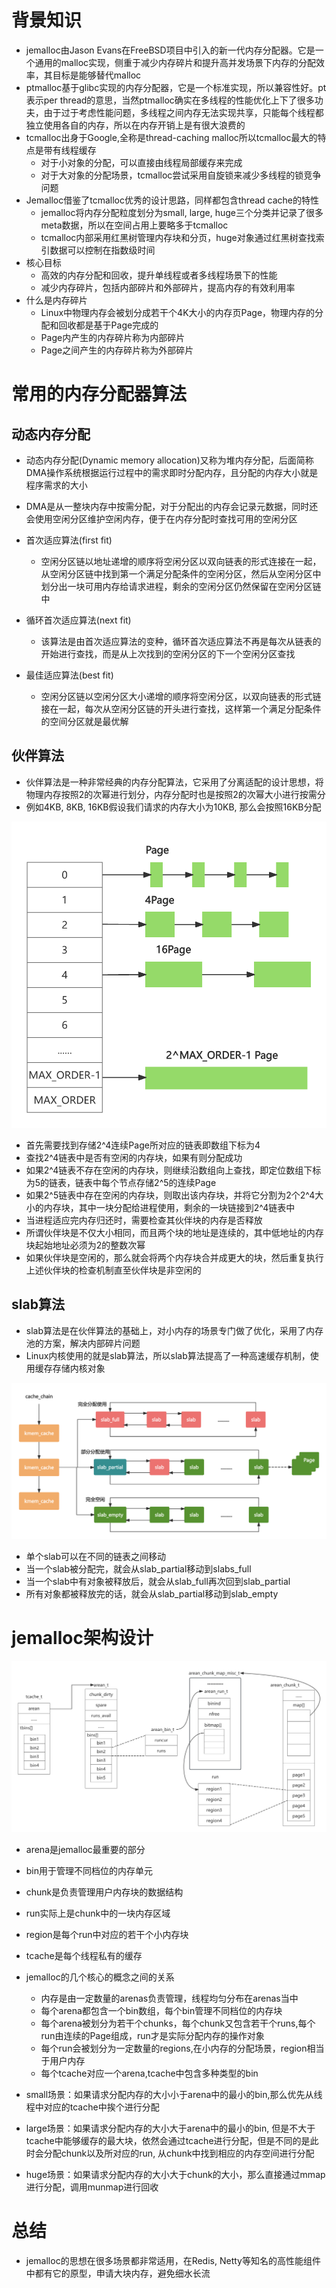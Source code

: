 # 背景知识

- jemalloc由Jason Evans在FreeBSD项目中引入的新一代内存分配器。它是一个通用的malloc实现，侧重于减少内存碎片和提升高并发场景下内存的分配效率，其目标是能够替代malloc
- ptmalloc基于glibc实现的内存分配器，它是一个标准实现，所以兼容性好。pt表示per thread的意思，当然ptmalloc确实在多线程的性能优化上下了很多功夫，由于过于考虑性能问题，多线程之间内存无法实现共享，只能每个线程都独立使用各自的内存，所以在内存开销上是有很大浪费的
- tcmalloc出身于Google,全称是thread-caching malloc所以tcmalloc最大的特点是带有线程缓存
  - 对于小对象的分配，可以直接由线程局部缓存来完成
  - 对于大对象的分配场景，tcmalloc尝试采用自旋锁来减少多线程的锁竞争问题
- Jemalloc借鉴了tcmalloc优秀的设计思路，同样都包含thread cache的特性
  - jemalloc将内存分配粒度划分为small, large, huge三个分类并记录了很多meta数据，所以在空间占用上要略多于tcmalloc
  - tcmalloc内部采用红黑树管理内存块和分页，huge对象通过红黑树查找索引数据可以控制在指数级时间
- 核心目标
  - 高效的内存分配和回收，提升单线程或者多线程场景下的性能
  - 减少内存碎片，包括内部碎片和外部碎片，提高内存的有效利用率
- 什么是内存碎片
  - Linux中物理内存会被划分成若干个4K大小的内存页Page，物理内存的分配和回收都是基于Page完成的
  - Page内产生的内存碎片称为内部碎片
  - Page之间产生的内存碎片称为外部碎片

# 常用的内存分配器算法

## 动态内存分配

- 动态内存分配(Dynamic memory allocation)又称为堆内存分配，后面简称DMA操作系统根据运行过程中的需求即时分配内存，且分配的内存大小就是程序需求的大小
- DMA是从一整块内存中按需分配，对于分配出的内存会记录元数据，同时还会使用空闲分区维护空闲内存，便于在内存分配时查找可用的空闲分区

- 首次适应算法(first fit)
  - 空闲分区链以地址递增的顺序将空闲分区以双向链表的形式连接在一起，从空闲分区链中找到第一个满足分配条件的空闲分区，然后从空闲分区中划分出一块可用内存给请求进程，剩余的空闲分区仍然保留在空闲分区链中

- 循环首次适应算法(next fit)
  - 该算法是由首次适应算法的变种，循环首次适应算法不再是每次从链表的开始进行查找，而是从上次找到的空闲分区的下一个空闲分区查找
- 最佳适应算法(best fit)
  - 空闲分区链以空闲分区大小递增的顺序将空闲分区，以双向链表的形式链接在一起，每次从空闲分区链的开头进行查找，这样第一个满足分配条件的空间分区就是最优解

## 伙伴算法

- 伙伴算法是一种非常经典的内存分配算法，它采用了分离适配的设计思想，将物理内存按照2的次幂进行划分，内存分配时也是按照2的次幂大小进行按需分
- 例如4KB, 8KB, 16KB假设我们请求的内存大小为10KB, 那么会按照16KB分配

![](./images/内存分配-伙伴算法.png)

- 首先需要找到存储2^4连续Page所对应的链表即数组下标为4
- 查找2^4链表中是否有空闲的内存块，如果有则分配成功
- 如果2^4链表不存在空闲的内存块，则继续沿数组向上查找，即定位数组下标为5的链表，链表中每个节点存储2^5的连续Page
- 如果2^5链表中存在空闲的内存块，则取出该内存块，并将它分割为2个2^4大小的内存块，其中一块分配给进程使用，剩余的一块链接到2^4链表中
- 当进程适应完内存归还时，需要检查其伙伴块的内存是否释放
- 所谓伙伴块是不仅大小相同，而且两个块的地址是连续的，其中低地址的内存块起始地址必须为2的整数次幂
- 如果伙伴块是空闲的，那么就会将两个内存块合并成更大的块，然后重复执行上述伙伴块的检查机制直至伙伴块是非空闲的

## slab算法

- slab算法是在伙伴算法的基础上，对小内存的场景专门做了优化，采用了内存池的方案，解决内部碎片问题
- Linux内核使用的就是slab算法，所以slab算法提高了一种高速缓存机制，使用缓存存储内核对象

![](./images/内存分配-slab.png)

- 单个slab可以在不同的链表之间移动
- 当一个slab被分配完，就会从slab_partial移动到slabs_full
- 当一个slab中有对象被释放后，就会从slab_full再次回到slab_partial
- 所有对象都被释放完的话，就会从slab_partial移动到slab_empty

# jemalloc架构设计

![](./images/jemalloc架构设计.png)

- arena是jemalloc最重要的部分
- bin用于管理不同档位的内存单元
- chunk是负责管理用户内存块的数据结构
- run实际上是chunk中的一块内存区域
- region是每个run中对应的若干个小内存块
- tcache是每个线程私有的缓存

- jemalloc的几个核心的概念之间的关系
  - 内存是由一定数量的arenas负责管理，线程均匀分布在arenas当中
  - 每个arena都包含一个bin数组，每个bin管理不同档位的内存块
  - 每个arena被划分为若干个chunks，每个chunk又包含若干个runs,每个run由连续的Page组成，run才是实际分配内存的操作对象
  - 每个run会被划分为一定数量的regions,在小内存的分配场景，region相当于用户内存
  - 每个tcache对应一个arena,tcache中包含多种类型的bin
- small场景：如果请求分配内存的大小小于arena中的最小的bin,那么优先从线程中对应的tcache中挨个进行分配
- large场景：如果请求分配内存的大小大于arena中的最小的bin, 但是不大于tcache中能够缓存的最大块，依然会通过tcache进行分配，但是不同的是此时会分配chunk以及所对应的run, 从chunk中找到相应的内存空间进行分配
- huge场景：如果请求分配内存的大小大于chunk的大小，那么直接通过mmap进行分配，调用munmap进行回收

# 总结

- jemalloc的思想在很多场景都非常适用，在Redis, Netty等知名的高性能组件中都有它的原型，申请大块内存，避免细水长流
